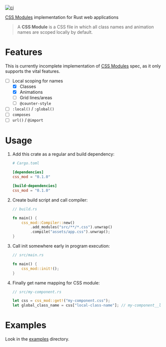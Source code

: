 [![ci](https://github.com/art-in/css_mod/actions/workflows/ci.yml/badge.svg)](https://github.com/art-in/css_mod/actions/workflows/ci.yml)

[CSS Modules] implementation for Rust web applications

> A **CSS Module** is a CSS file in which all class names and animation names are scoped locally by default.

# Features

This is currently incomplete implementation of [CSS Modules] spec, as it only supports the vital features.

-   [ ] Local scoping for names
    -   [x] Classes
    -   [x] Animations
    -   [ ] Grid lines/areas
    -   [ ] `@counter-style`
-   [ ] `:local()` / `:global()`
-   [ ] `composes`
-   [ ] `url()` / `@import`

# Usage

1. Add this crate as a regular and build dependency:

    ```toml
    # Cargo.toml

    [dependencies]
    css_mod = "0.1.0"

    [build-dependencies]
    css_mod = "0.1.0"
    ```

2. Create build script and call compiler:

    ```rust
    // build.rs

    fn main() {
        css_mod::Compiler::new()
            .add_modules("src/**/*.css").unwrap()
            .compile("assets/app.css").unwrap();
    }
    ```

3. Call init somewhere early in program execution:

    ```rust
    // src/main.rs

    fn main() {
        css_mod::init!();
    }
    ```

4. Finally get name mapping for CSS module:

    ```rust
    // src/my-component.rs

    let css = css_mod::get!("my-component.css");
    let global_class_name = css["local-class-name"]; // my-component__local-class-name__0
    ```

# Examples

Look in the [examples](./examples/) directory.

[css modules]: https://github.com/css-modules/css-modules
